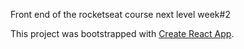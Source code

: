 Front end of the rocketseat course next level week#2

This project was bootstrapped with [Create React App](https://github.com/facebook/create-react-app).

